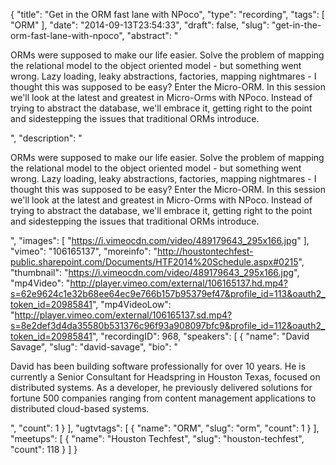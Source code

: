 {
  "title": "Get in the ORM fast lane with NPoco",
  "type": "recording",
  "tags": [
    "ORM"
  ],
  "date": "2014-09-13T23:54:33",
  "draft": false,
  "slug": "get-in-the-orm-fast-lane-with-npoco",
  "abstract": "<p>ORMs were supposed to make our life easier. Solve the problem of mapping the relational model to the object oriented model - but something went wrong. Lazy loading, leaky abstractions, factories, mapping nightmares - I thought this was supposed to be easy? Enter the Micro-ORM. In this session we'll look at the latest and greatest in Micro-Orms with NPoco. Instead of trying to abstract the database, we'll embrace it, getting right to the point and sidestepping the issues that traditional ORMs introduce.</p>",
  "description": "<p>ORMs were supposed to make our life easier. Solve the problem of mapping the relational model to the object oriented model - but something went wrong. Lazy loading, leaky abstractions, factories, mapping nightmares - I thought this was supposed to be easy? Enter the Micro-ORM. In this session we'll look at the latest and greatest in Micro-Orms with NPoco. Instead of trying to abstract the database, we'll embrace it, getting right to the point and sidestepping the issues that traditional ORMs introduce.</p>",
  "images": [
    "https://i.vimeocdn.com/video/489179643_295x166.jpg"
  ],
  "vimeo": "106165137",
  "moreinfo": "http://houstontechfest-public.sharepoint.com/Documents/HTF2014%20Schedule.aspx#0215",
  "thumbnail": "https://i.vimeocdn.com/video/489179643_295x166.jpg",
  "mp4Video": "http://player.vimeo.com/external/106165137.hd.mp4?s=62e9624c1e32b68ee64ec9e766b157b95379ef47&profile_id=113&oauth2_token_id=20985841",
  "mp4VideoLow": "http://player.vimeo.com/external/106165137.sd.mp4?s=8e2def3d4da35580b531376c96f93a908097bfc9&profile_id=112&oauth2_token_id=20985841",
  "recordingID": 968,
  "speakers": [
    {
      "name": "David Savage",
      "slug": "david-savage",
      "bio": "<p>David has been building software professionally for over 10 years. He is currently a Senior Consultant for Headspring in Houston Texas, focused on distributed systems. As a developer, he previously delivered solutions for fortune 500 companies ranging from content management applications to distributed cloud-based systems.</p>",
      "count": 1
    }
  ],
  "ugtvtags": [
    {
      "name": "ORM",
      "slug": "orm",
      "count": 1
    }
  ],
  "meetups": [
    {
      "name": "Houston Techfest",
      "slug": "houston-techfest",
      "count": 118
    }
  ]
}